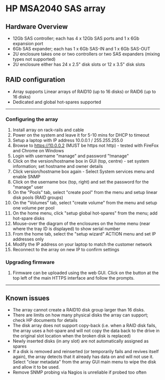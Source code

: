 # HP MSA2040 SAS array

## Hardware Overview
 * 12Gb SAS controller; each has 4 x 12Gb SAS ports and 1 x 6Gb expansion port
 * 6Gb SAS expander; each has 1 x 6Gb SAS-IN and 1 x 6Gb SAS-OUT
 * 2U enclosure takes one or two controllers or two SAS expanders (mixing types not supported)
 * 2U enclosure either has 24 x 2.5" disk slots or 12 x 3.5" disk slots

## RAID configuration
 * Array supports Linear arrays of RAID10 (up to 16 disks) or RAID6 (up to 16 disks)
 * Dedicated and global hot-spares supported

***
### Configuring the array
1. Install array on rack-rails and cable
2. Power on the system and leave it for 5-10 mins for DHCP to timeout
3. Setup a laptop with IP address 10.0.0.1 / 255.255.255.0
4. Browse to https://10.0.0.2 (MUST be https not http) - tested with FireFox and Chrome on Windows
5. Login with username "manage" and password "!manage"
6. Click on the version/hostname box in GUI (top, centre) - set system information; set hostname and owner details
7. Click version/hostname box again - Select System services menu and enable SNMP
8. Click on the username box (top, right) and set the password for the "manage" user
9. On the "Pools" tab, select "create pool" from the menu and setup linear disk pools (RAID groups)
10. On the "Volumes" tab, select "create volume" from the menu and setup one volume per pool
11. On the home menu, click "setup global hot-spares" from the menu; add hot-spare disks
12. Mouse-over the diagram of the enclosures on the home menu (near where the tray ID is displayed) to show serial number
13. From the home tab, select the "setup wizard" ACTION menu and set IP addresses only
14. Modify the IP address on your laptop to match the customer network
15. Reconnect to the array on new IP to confirm settings

### Upgrading firmware

1. Firmware can be uploaded using the web GUI. Click on the button at the top left of the main HTTPS interface and follow the prompts. 

***
## Known issues
 * The array cannot create a RAID10 disk group larger than 16 disks. 
 * There are limits on how many physical disks the array can support; check HP documents for details
 * The disk array does not support copy-back (i.e. when a RAID disk fails, the array uses a hot-spare and will not copy the data back to the drive in the original slot location when the broken disk is replaced)
 * Newly inserted disks (in any slot) are not automatically assigned as spares
 * If a disk is removed and reinserted (or temporarily fails and revives itself again), the array detects that it already has data on and will not use it. Select "clear metadata" from the array GUI main menu to wipe the disk and allow it to be used. 
 * Remove SNMP probing via Nagios is unreliable if probed too often